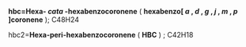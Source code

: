 **hbc=Hexa- *cata* -hexabenzocoronene** ( **hexabenzo[ *a* , *d* , *g* , *j* , *m* , *p* ]coronene** ); C48H24

hbc2=**Hexa-peri-hexabenzocoronene** ( **HBC** ) ; C42H18
